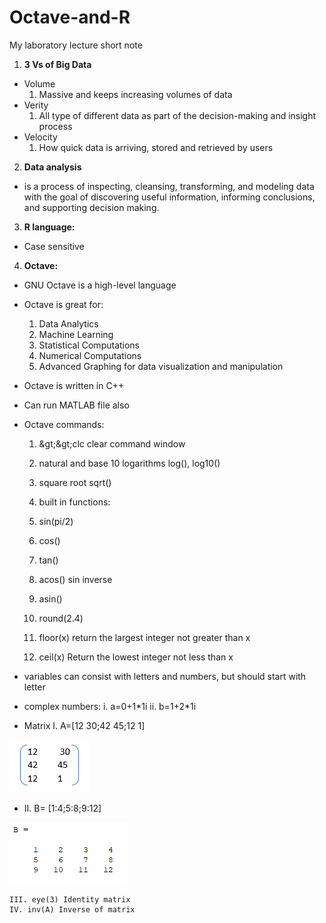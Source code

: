 # Octave-and-R
My laboratory lecture short note 
1. **3 Vs of Big Data**
  - Volume
    1. Massive and keeps increasing volumes of data
  - Verity
    1. All type of different data as part of the decision-making and insight process
  - Velocity
    1. How quick data is arriving, stored and retrieved by users
2. **Data analysis**
  - is a process of inspecting, cleansing, transforming, and modeling data with the goal of discovering useful information, informing conclusions, and supporting decision making.

3. **R language:**
  - Case sensitive
  
4. **Octave:**
  - GNU Octave is a high-level language
  - Octave is great for:
    1. Data Analytics
    2. Machine Learning
    3. Statistical Computations
    4. Numerical Computations
    5. Advanced Graphing for data visualization and manipulation
  - Octave is written in C++
  - Can run MATLAB file also
  - Octave commands:
    1. \&gt;\&gt;clc clear command window
    2. natural and base 10 logarithms log(), log10()
    3. square root sqrt()
    4. built in functions:
      1. sin(pi/2)
      2. cos()
      3. tan()
      4. acos() sin inverse
      5. asin()

      6. round(2.4)
      7. floor(x) return the largest integer not greater than x
      8. ceil(x) Return the lowest integer not less than x
  - variables can consist with letters and numbers, but should start with letter
  - complex numbers:
    i. a=0+1\*1i
    ii. b=1+2\*1i

  - Matrix
    I. A=[12 30;42 45;12 1]

 ![alt text](https://github.com/dinuka-kasun-medis/Octave-and-R/blob/master/1.png)

  -
    II. B= [1:4;5:8;9:12]

 ![](https://github.com/dinuka-kasun-medis/Octave-and-R/blob/master/2.png)

    III. eye(3) Identity matrix
    IV. inv(A) Inverse of matrix
